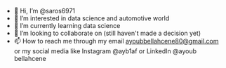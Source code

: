 - 👋 Hi, I’m @saros6971
- 👀 I’m interested in data science and automotive world
- 🌱 I’m currently learning data science 
- 💞️ I’m looking to collaborate on (still haven't made a decision yet)
- 📫 How to reach me through my email ayoubbellahcene80@gmail.com or my social media like Instagram @ayb1af or LinkedIn @ayoub bellahcene 

<!---
saros6971/saros6971 is a ✨ special ✨ repository because its `README.md` (this file) appears on your GitHub profile.
You can click the Preview link to take a look at your changes.
--->
